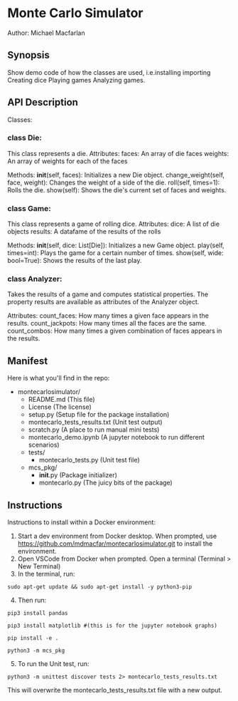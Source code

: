 # Monte Carlo Simulator
Author: Michael Macfarlan

## Synopsis 
Show demo code of how the classes are used, i.e.installing importing Creating dice Playing games Analyzing games. 

## API Description 

Classes: 

### class Die:
This class represents a die. 
Attributes:
faces: An array of die faces
weights: An array of weights for each of the faces

Methods:
__init__(self, faces): Initializes a new Die object.
change_weight(self, face, weight): Changes the weight of a side of the die.
roll(self, times=1): Rolls the die.
show(self): Shows the die's current set of faces and weights.

### class Game:
This class represents a game of rolling dice.
Attributes:
dice: A list of die objects
results: A datafame of the results of the rolls

Methods:
__init__(self, dice: List[Die]): Initializes a new Game object.
play(self, times=int): Plays the game for a certain number of times.
show(self, wide: bool=True): Shows the results of the last play.

### class Analyzer:
Takes the results of a game and computes statistical properties. 
The property results are available as attributes of the Analyzer object.

Attributes:
count_faces: How many times a given face appears in the results.
count_jackpots: How many times all the faces are the same.
count_combos: How many times a given combination of faces appears in the results.


## Manifest 
Here is what you'll find in the repo:

- montecarlosimulator/
  - README.md (This file)
  - License (The license)
  - setup.py (Setup file for the package installation)
  - montecarlo_tests_results.txt (Unit test output)
  - scratch.py (A place to run manual mini tests)
  - montecarlo_demo.ipynb (A jupyter notebook to run different scenarios)
  - tests/
    - montecarlo_tests.py (Unit test file)
  - mcs_pkg/
    - __init__.py (Package initializer)
    - montecarlo.py (The juicy bits of the package)



## Instructions 

Instructions to install within a Docker environment:

1. Start a dev environment from Docker desktop. When prompted, use https://github.com/mdmacfar/montecarlosimulator.git to install the environment.
2. Open VSCode from Docker when prompted. Open a terminal (Terminal > New Terminal)
3. In the terminal, run:
  
  ```sudo apt-get update && sudo apt-get install -y python3-pip```
  
4. Then run:

```pip3 install pandas```
  
  ```pip3 install matplotlib #(this is for the jupyter notebook graphs)```
  
  ```pip install -e .```
  
  ```python3 -m mcs_pkg ```
  
5. To run the Unit test, run:

  ```python3 -m unittest discover tests 2> montecarlo_tests_results.txt```
  
This will overwrite the montecarlo_tests_results.txt file with a new output.
